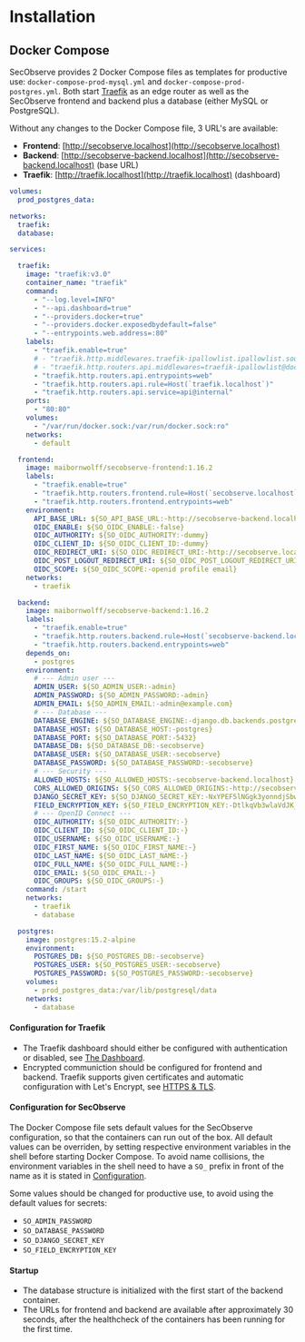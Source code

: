 # Installation

## Docker Compose

SecObserve provides 2 Docker Compose files as templates for productive use: `docker-compose-prod-mysql.yml` and `docker-compose-prod-postgres.yml`. Both start [Traefik](https://doc.traefik.io/traefik/v3.0/) as an edge router as well as the SecObserve frontend and backend plus a database (either MySQL or PostgreSQL).

Without any changes to the Docker Compose file, 3 URL's are available:

* **Frontend**: [http://secobserve.localhost](http://secobserve.localhost)
* **Backend**: [http://secobserve-backend.localhost](http://secobserve-backend.localhost) (base URL)
* **Traefik**: [http://traefik.localhost](http://traefik.localhost) (dashboard)


``` yaml title="docker-compose-prod-postgres.yml"
volumes:
  prod_postgres_data:

networks:
  traefik:
  database:

services:

  traefik:
    image: "traefik:v3.0"
    container_name: "traefik"
    command:
      - "--log.level=INFO"
      - "--api.dashboard=true"
      - "--providers.docker=true"
      - "--providers.docker.exposedbydefault=false"
      - "--entrypoints.web.address=:80"
    labels:
      - "traefik.enable=true"
      # - "traefik.http.middlewares.traefik-ipallowlist.ipallowlist.sourcerange=172.18.0.1/24"
      # - "traefik.http.routers.api.middlewares=traefik-ipallowlist@docker"
      - "traefik.http.routers.api.entrypoints=web"
      - "traefik.http.routers.api.rule=Host(`traefik.localhost`)"
      - "traefik.http.routers.api.service=api@internal"
    ports:
      - "80:80"
    volumes:
      - "/var/run/docker.sock:/var/run/docker.sock:ro"
    networks:
      - default

  frontend:
    image: maibornwolff/secobserve-frontend:1.16.2
    labels:
      - "traefik.enable=true"
      - "traefik.http.routers.frontend.rule=Host(`secobserve.localhost`)"
      - "traefik.http.routers.frontend.entrypoints=web"
    environment:
      API_BASE_URL: ${SO_API_BASE_URL:-http://secobserve-backend.localhost/api}
      OIDC_ENABLE: ${SO_OIDC_ENABLE:-false}
      OIDC_AUTHORITY: ${SO_OIDC_AUTHORITY:-dummy}
      OIDC_CLIENT_ID: ${SO_OIDC_CLIENT_ID:-dummy}
      OIDC_REDIRECT_URI: ${SO_OIDC_REDIRECT_URI:-http://secobserve.localhost}
      OIDC_POST_LOGOUT_REDIRECT_URI: ${SO_OIDC_POST_LOGOUT_REDIRECT_URI:-http://secobserve.localhost}
      OIDC_SCOPE: ${SO_OIDC_SCOPE:-openid profile email}
    networks:
      - traefik

  backend:
    image: maibornwolff/secobserve-backend:1.16.2
    labels:
      - "traefik.enable=true"
      - "traefik.http.routers.backend.rule=Host(`secobserve-backend.localhost`)"
      - "traefik.http.routers.backend.entrypoints=web"
    depends_on:
      - postgres
    environment:
      # --- Admin user ---
      ADMIN_USER: ${SO_ADMIN_USER:-admin}
      ADMIN_PASSWORD: ${SO_ADMIN_PASSWORD:-admin}
      ADMIN_EMAIL: ${SO_ADMIN_EMAIL:-admin@example.com}
      # --- Database ---
      DATABASE_ENGINE: ${SO_DATABASE_ENGINE:-django.db.backends.postgresql}
      DATABASE_HOST: ${SO_DATABASE_HOST:-postgres}
      DATABASE_PORT: ${SO_DATABASE_PORT:-5432}
      DATABASE_DB: ${SO_DATABASE_DB:-secobserve}
      DATABASE_USER: ${SO_DATABASE_USER:-secobserve}
      DATABASE_PASSWORD: ${SO_DATABASE_PASSWORD:-secobserve}
      # --- Security ---
      ALLOWED_HOSTS: ${SO_ALLOWED_HOSTS:-secobserve-backend.localhost}
      CORS_ALLOWED_ORIGINS: ${SO_CORS_ALLOWED_ORIGINS:-http://secobserve.localhost}
      DJANGO_SECRET_KEY: ${SO_DJANGO_SECRET_KEY:-NxYPEF5lNGgk3yonndjSbwP77uNJxOvfKTjF5aVBqsHktNlf1wfJHHvJ8iifk32r}
      FIELD_ENCRYPTION_KEY: ${SO_FIELD_ENCRYPTION_KEY:-DtlkqVb3wlaVdJK_BU-3mB4wwuuf8xx8YNInajiJ7GU=}
      # --- OpenID Connect ---
      OIDC_AUTHORITY: ${SO_OIDC_AUTHORITY:-}
      OIDC_CLIENT_ID: ${SO_OIDC_CLIENT_ID:-}
      OIDC_USERNAME: ${SO_OIDC_USERNAME:-}
      OIDC_FIRST_NAME: ${SO_OIDC_FIRST_NAME:-}
      OIDC_LAST_NAME: ${SO_OIDC_LAST_NAME:-}
      OIDC_FULL_NAME: ${SO_OIDC_FULL_NAME:-}
      OIDC_EMAIL: ${SO_OIDC_EMAIL:-}
      OIDC_GROUPS: ${SO_OIDC_GROUPS:-}
    command: /start
    networks:
      - traefik
      - database

  postgres:
    image: postgres:15.2-alpine
    environment:
      POSTGRES_DB: ${SO_POSTGRES_DB:-secobserve}
      POSTGRES_USER: ${SO_POSTGRES_USER:-secobserve}
      POSTGRES_PASSWORD: ${SO_POSTGRES_PASSWORD:-secobserve}
    volumes:
      - prod_postgres_data:/var/lib/postgresql/data
    networks:
      - database
```

#### Configuration for Traefik

* The Traefik dashboard should either be configured with authentication or disabled, see [The Dashboard](https://doc.traefik.io/traefik/v3.0/operations/dashboard/).
* Encrypted communiction should be configured for frontend and backend. Traefik supports given certificates and automatic configuration with Let's Encrypt, see [HTTPS & TLS](https://doc.traefik.io/traefik/v3.0/https/overview/).

#### Configuration for SecObserve

The Docker Compose file sets default values for the SecObserve configuration, so that the containers can run out of the box. All default values can be overriden, by setting respective environment variables in the shell before starting Docker Compose. To avoid name collisions, the environment variables in the shell need to have a `SO_` prefix in front of the name as it is stated in [Configuration](configuration.md).

Some values should be changed for productive use, to avoid using the default values for secrets:

* `SO_ADMIN_PASSWORD`
* `SO_DATABASE_PASSWORD`
* `SO_DJANGO_SECRET_KEY`
* `SO_FIELD_ENCRYPTION_KEY`

#### Startup

* The database structure is initialized with the first start of the backend container.
* The URLs for frontend and backend are available after approximately 30 seconds, after the healthcheck of the containers has been running for the first time.
